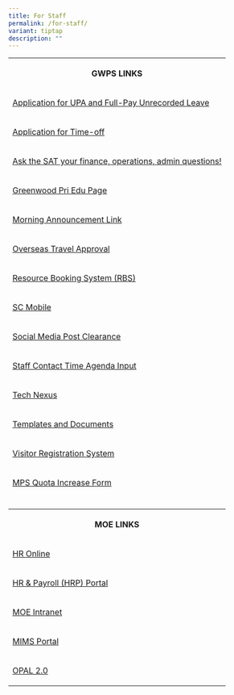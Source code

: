 ```yaml
---
title: For Staff
permalink: /for-staff/
variant: tiptap
description: ""
---
```

<table style="minWidth: 25px">
<colgroup>
<col>
</colgroup>
<tbody>
<tr>
<th rowspan="1" colspan="1">
<p>GWPS LINKS</p>
</th>
</tr>
<tr>
<td rowspan="1" colspan="1">
<p><a href="https://go.gov.sg/gwps-staff-leave" rel="noopener nofollow" target="_blank">Application for UPA and Full-Pay Unrecorded Leave</a>
</p>
</td>
</tr>
<tr>
<td rowspan="1" colspan="1">
<p><a href="https://go.gov.sg/gwps-time-off" rel="noopener nofollow" target="_blank">Application for Time-off</a>
</p>
</td>
</tr>
<tr>
<td rowspan="1" colspan="1">
<p><a href="https://go.gov.sg/ask-the-sat" rel="noopener noreferrer nofollow" target="_blank">Ask the SAT your finance, operations, admin questions!</a>
</p>
</td>
</tr>
<tr>
<td rowspan="1" colspan="1">
<p><a href="https://greenwoodpri.edupage.org/?" rel="noopener noreferrer nofollow" target="_blank">Greenwood Pri Edu Page</a>
</p>
</td>
</tr>
<tr>
<td rowspan="1" colspan="1">
<p><a href="https://go.gov.sg/gwps-announcements" rel="noopener noreferrer nofollow" target="_blank">Morning Announcement Link</a>
</p>
</td>
</tr>
<tr>
<td rowspan="1" colspan="1">
<p><a href="https://go.gov.sg/gwps-staff-travel-declaration" rel="noopener nofollow" target="_blank">Overseas Travel Approval</a>
</p>
</td>
</tr>
<tr>
<td rowspan="1" colspan="1">
<p><a href="https://rbs.avero-tech.com/login.html" rel="noopener noreferrer nofollow" target="_blank">Resource Booking System (RBS)</a>
</p>
</td>
</tr>
<tr>
<td rowspan="1" colspan="1">
<p><a href="https://scmobile.moe.edu.sg/login" rel="noopener noreferrer nofollow" target="_blank">SC Mobile</a>
</p>
</td>
</tr>
<tr>
<td rowspan="1" colspan="1">
<p><a href="https://go.gov.sg/gwps-socialmediapost" rel="noopener noreferrer nofollow" target="_blank">Social Media Post Clearance</a>
</p>
</td>
</tr>
<tr>
<td rowspan="1" colspan="1">
<p><a href="https://go.gov.sg/gwps-sct-agenda" rel="noopener noreferrer nofollow" target="_blank">Staff Contact Time Agenda Input</a>
</p>
</td>
</tr>
<tr>
<td rowspan="1" colspan="1">
<p><a href="https://go.gov.sg/technexus" rel="noopener noreferrer nofollow" target="_blank">Tech Nexus</a>
</p>
</td>
</tr>
<tr>
<td rowspan="1" colspan="1">
<p><a href="https://go.gov.sg/gwps-admin-ops" rel="noopener noreferrer nofollow" target="_blank">Templates and Documents</a>
</p>
</td>
</tr>
<tr>
<td rowspan="1" colspan="1">
<p><a href="https://go.gov.sg/gwps-vrs" rel="noopener noreferrer nofollow" target="_blank">Visitor Registration System</a>
</p>
</td>
</tr>
<tr>
<td rowspan="1" colspan="1">
<p><a href="/files/Request_Form___MPS.pdf" rel="noopener noreferrer nofollow" target="_blank">MPS Quota Increase Form</a>
</p>
</td>
</tr>
<tr>
<td rowspan="1" colspan="1">
<p></p>
</td>
</tr>
<tr>
<th rowspan="1" colspan="1">
<p>MOE LINKS</p>
</th>
</tr>
<tr>
<td rowspan="1" colspan="1">
<p><a href="https://intranet.moe.gov.sg/hronline/Pages/Home.aspx" rel="noopener nofollow" target="_blank">HR Online</a>
</p>
</td>
</tr>
<tr>
<td rowspan="1" colspan="1">
<p><a href="https://www.hrp.gov.sg/hrp/#/" rel="noopener noreferrer nofollow" target="_blank">HR &amp; Payroll (HRP) Portal</a>
</p>
</td>
</tr>
<tr>
<td rowspan="1" colspan="1">
<p><a href="https://intranet.moe.gov.sg/Pages/Home.aspx" rel="noopener noreferrer nofollow" target="_blank">MOE Intranet</a>
</p>
</td>
</tr>
<tr>
<td rowspan="1" colspan="1">
<p><a href="https://idp.mims.moe.gov.sg/nidp/app/login" rel="noopener noreferrer nofollow" target="_blank">MIMS Portal</a>
</p>
</td>
</tr>
<tr>
<td rowspan="1" colspan="1">
<p><a href="https://idm.opal2.moe.edu.sg/" rel="noopener noreferrer nofollow" target="_blank">OPAL 2.0</a>
</p>
</td>
</tr>
</tbody>
</table>
<p></p>